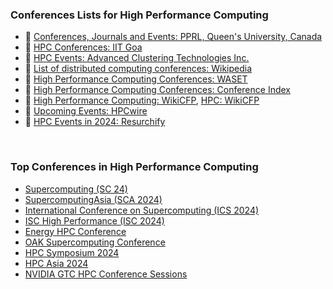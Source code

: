 <!-- | 🧪 [XXX](https://github.com/puzzlef/XXX) | DDD | -->


### Conferences Lists for High Performance Computing

- 🎃 [Conferences, Journals and Events: PPRL, Queen's University, Canada](https://www.queensu.ca/academia/afsahi/pprl/events.html)
- 🎃 [HPC Conferences: IIT Goa](https://iitgoa.ac.in/hpc-conferences/)
- 🎃 [HPC Events: Advanced Clustering Technologies Inc.](https://www.advancedclustering.com/company-overview/events/)
- 🎃 [List of distributed computing conferences: Wikipedia](https://en.wikipedia.org/wiki/List_of_distributed_computing_conferences)
- 🎃 [High Performance Computing Conferences: WASET](https://waset.org/high-performance-computing-conferences)
- 🎃 [High Performance Computing Conferences: Conference Index](https://conferenceindex.org/conferences/high-performance-computing)
- 🎃 [High Performance Computing: WikiCFP](http://www.wikicfp.com/cfp/call?conference=high%20performance%20computing), [HPC: WikiCFP](http://www.wikicfp.com/cfp/call?conference=HPC)
- 🎃 [Upcoming Events: HPCwire](https://www.hpcwire.com/events/)
- 🎃 [HPC Events in 2024: Resurchify](https://www.resurchify.com/e/all-events/hpc/all-countries/2024/page/1/)

<br>


### Top Conferences in High Performance Computing

- [Supercomputing (SC 24)](https://sc24.supercomputing.org)
- [SupercomputingAsia (SCA 2024)](https://sca24.sc-asia.org)
- [International Conference on Supercomputing (ICS 2024)](https://ics2024.github.io)
- [ISC High Performance (ISC 2024)](https://www.isc-hpc.com/agenda-2024.html)
- [Energy HPC Conference](https://www.energyhpc.rice.edu)
- [OAK Supercomputing Conference](https://www.wichita.edu/services/hpc/oaksupercompute2024/index.php)
- [HPC Symposium 2024](https://www.iitk.ac.in/cce/events/24-25/hpc-symposium/)
- [HPC Asia 2024](https://sighpc.ipsj.or.jp/HPCAsia2024/)
- [NVIDIA GTC HPC Conference Sessions](https://www.nvidia.com/gtc/sessions/hpc/)
